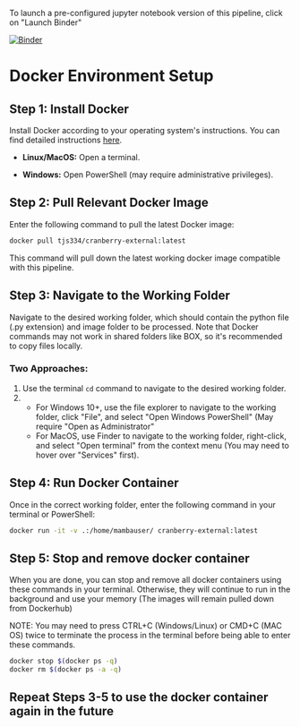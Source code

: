 
To launch a pre-configured jupyter notebook version of this pipeline, click on "Launch Binder"

[![Binder](https://mybinder.org/badge_logo.svg)](https://mybinder.org/v2/gh/tylerslonecki/binder-test/main?labpath=Internal_Scans.ipynb)


# Docker Environment Setup

## Step 1: Install Docker

Install Docker according to your operating system's instructions. You can find detailed instructions [here](https://docs.docker.com/engine/install/).

- **Linux/MacOS:**
  Open a terminal.

- **Windows:**
  Open PowerShell (may require administrative privileges).

## Step 2: Pull Relevant Docker Image

Enter the following command to pull the latest Docker image:

```bash
docker pull tjs334/cranberry-external:latest
```
This command will pull down the latest working docker image compatible with this pipeline.

## Step 3: Navigate to the Working Folder

Navigate to the desired working folder, which should contain the python file (.py extension) and image folder to be processed. Note that Docker commands may not work in shared folders like BOX, so it's recommended to copy files locally.

### Two Approaches:

1. Use the terminal `cd` command to navigate to the desired working folder.
2.   - For Windows 10+, use the file explorer to navigate to the working folder, click "File", and select "Open Windows PowerShell" (May require "Open as     Administrator"
     - For MacOS, use Finder to navigate to the working folder, right-click, and select "Open terminal" from the context menu (You may need to hover over "Services" first).

## Step 4: Run Docker Container

Once in the correct working folder, enter the following command in your terminal or PowerShell:

```bash
docker run -it -v .:/home/mambauser/ cranberry-external:latest
```


## Step 5: Stop and remove docker container
When you are done, you can stop and remove all docker containers using these commands in your terminal. Otherwise, they will continue to run in the background and use your memory (The images will remain pulled down from Dockerhub)

NOTE: You may need to press CTRL+C (Windows/Linux) or CMD+C (MAC OS) twice to terminate the process in the terminal before being able to enter these commands.
```bash
docker stop $(docker ps -q)
docker rm $(docker ps -a -q)
```

## Repeat Steps 3-5 to use the docker container again in the future
